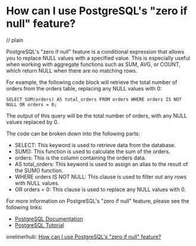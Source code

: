 # How can I use PostgreSQL's "zero if null" feature?
// plain

PostgreSQL's "zero if null" feature is a conditional expression that allows you to replace NULL values with a specified value. This is especially useful when working with aggregate functions such as SUM, AVG, or COUNT, which return NULL when there are no matching rows.

For example, the following code block will retrieve the total number of orders from the orders table, replacing any NULL values with 0:

```
SELECT SUM(orders) AS total_orders FROM orders WHERE orders IS NOT NULL OR orders = 0;
```

The output of this query will be the total number of orders, with any NULL values replaced by 0.

The code can be broken down into the following parts:

* SELECT: This keyword is used to retrieve data from the database.
* SUM(): This function is used to calculate the sum of the orders.
* orders: This is the column containing the orders data.
* AS total_orders: This keyword is used to assign an alias to the result of the SUM() function.
* WHERE orders IS NOT NULL: This clause is used to filter out any rows with NULL values.
* OR orders = 0: This clause is used to replace any NULL values with 0.

For more information on PostgreSQL's "zero if null" feature, please see the following links:

* [PostgreSQL Documentation](https://www.postgresql.org/docs/12/functions-conditional.html)
* [PostgreSQL Tutorial](https://www.postgresqltutorial.com/postgresql-null-values/)

onelinerhub: [How can I use PostgreSQL's "zero if null" feature?](https://onelinerhub.com/postgresql/how-can-i-use-postgresql-s--zero-if-null--feature)